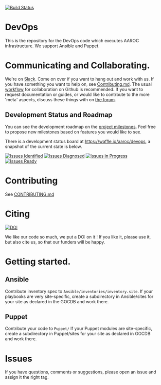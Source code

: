[![Build Status](https://travis-ci.org/AAROC/DevOps.svg?branch=dev)](https://travis-ci.org/AAROC/DevOps)
#  DevOps

This is the repository for the DevOps code which executes AAROC infrastructure. We support Ansible and Puppet.

# Communicating and Collaborating.

We're on [Slack](https://africa-arabia-roc.slack.com). Come on over if you want to hang out and work with us. If you have something you want to help on, see [Contributing.md](CONTRIBUTING.md). The usual [workflow](https://guides.github.com/introduction/flow/index.html) for collaboration on Github is recommended. If you want to request documentation or guides, or would like to contrbute to the more 'meta' aspects, discuss these things with on [the forum](http://discourse.sci-gaia.eu/c/devops/).

## Development Status and Roadmap

You can see the development roadmap on the [project milestones](../../milestones). Feel free to propose new milestones based on features you would like to see.

There is a development status board at https://waffle.io/aaroc/devops, a snapshot of the current state is below.

[![Issues Identified](https://badge.waffle.io/aaroc/devops.svg?label=identified&title=Identified)](http://waffle.io/aaroc/devops)
[![Issues Diagnosed](https://badge.waffle.io/aaroc/devops.svg?label=diagnosed&title=Diagnosed)](http://waffle.io/aaroc/devops)
[![Issues in Progress](https://badge.waffle.io/aaroc/devops.svg?&label=In%20Progress&title=In%20Progress)](http://waffle.io/aaroc/devops)
[![Issues Ready](https://badge.waffle.io/aaroc/devops.svg?label=ready&title=Ready)](http://waffle.io/aaroc/devops)



# Contributing

See [CONTRIBUTING.md](CONTRIBUTING.md)

# Citing
[![DOI](https://zenodo.org/badge/1514/AAROC/DevOps.png)](http://dx.doi.org/10.5281/zenodo.11914)

We like our code so much, we put a DOI on it ! If you like it, please use it, but also cite us, so that our funders will be happy.

# Getting started.

## Ansible

Contribute inventory spec to `Ansible/inventories/inventory.site`. If your playbooks are very site-specific, create a subdirectory in Ansible/sites for your site as declared in the GOCDB and work there.

## Puppet

Contribute your code to `Puppet/` If your Puppet modules are site-specific, create a subdirectory in Puppet/sites for your site as declared in GOCDB and work there.

# Issues

If you have questions, comments or suggestions, please open an issue and assign it the right tag.
